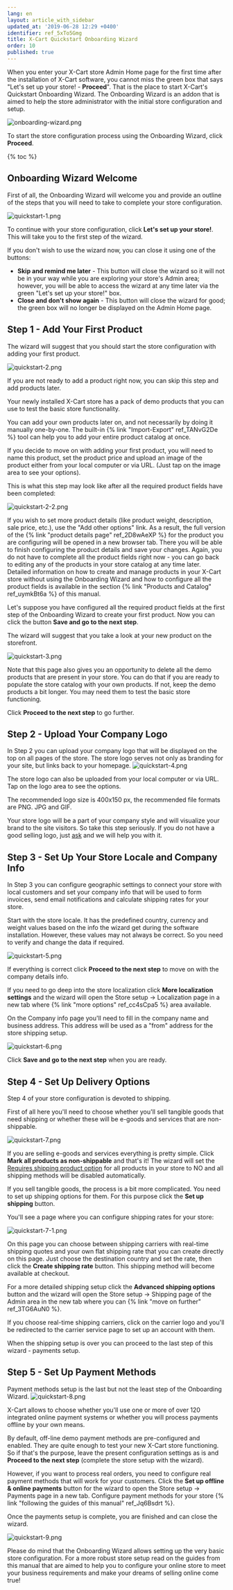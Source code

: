 ```yaml
---
lang: en
layout: article_with_sidebar
updated_at: '2019-06-28 12:29 +0400'
identifier: ref_5xTo5Gmg
title: X-Cart Quickstart Onboarding Wizard
order: 10
published: true
---
```

When you enter your X-Cart store Admin Home page for the first time after the installation of X-Cart software, you cannot miss the green box that says "Let's set up your store! - **Proceed**". That is the place to start X-Cart's Quickstart Onboarding Wizard. The Onboarding Wizard is an addon that is aimed to help the store administrator with the initial store configuration and setup.

![onboarding-wizard.png]({{site.baseurl}}/attachments/ref_5xTo5Gmg/onboarding-wizard.png)

To start the store configuration process using the Onboarding Wizard, click **Proceed**.

{% toc %}

## Onboarding Wizard Welcome

First of all, the Onboarding Wizard will welcome you and provide an outline of the steps that you will need to take to complete your store configuration.

![quickstart-1.png]({{site.baseurl}}/attachments/ref_5xTo5Gmg/quickstart-1.png)

To continue with your store configuration, click **Let's set up your store!**. This will take you to the first step of the wizard.

If you don't wish to use the wizard now, you can close it using one of the buttons: 

* **Skip and remind me later** - This button will close the wizard so it will not be in your way while you are exploring your store's Admin area; however, you will be able to access the wizard at any time later via the green "Let's set up your store!" box.
* **Close and don't show again** - This button will close the wizard for good; the green box will no longer be displayed on the Admin Home page.
 
## Step 1 - Add Your First Product

The wizard will suggest that you should start the store configuration with adding your first product. 

![quickstart-2.png]({{site.baseurl}}/attachments/ref_5xTo5Gmg/quickstart-2.png)

If you are not ready to add a product right now, you can skip this step and add products later. 

Your newly installed X-Cart store has a pack of demo products that you can use to test the basic store functionality.

You can add your own products later on, and not necessarily by doing it manually one-by-one. The built-in {% link "Import-Export" ref_TANvG2De %} tool can help you to add your entire product catalog at once.

If you decide to move on with adding your first product, you will need to name this product, set the product price and upload an image of the product either from your local computer or via URL. (Just tap on the image area to see your options). 

This is what this step may look like after all the required product fields have been completed:

![quickstart-2-2.png]({{site.baseurl}}/attachments/ref_5xTo5Gmg/quickstart-2-2.png)

If you wish to set more product details (like product weight, description, sale price, etc.), use the "Add other options" link. As a result, the full version of the {% link "product details page" ref_2D8wAeXP %} for the product you are configuring will be opened in a new browser tab. There you will be able to finish configuring the product details and save your changes. Again, you do not have to complete all the product fields right now - you can go back to editing any of the products in your store catalog at any time later. Detailed information on how to create and manage products in your X-Cart store without using the Onboarding Wizard and how to configure all the product fields is available in the section {% link "Products and Catalog" ref_uymkBt6a %} of this manual. 

Let's suppose you have configured all the required product fields at the first step of the Onboarding Wizard to create your first product. Now you can click the button **Save and go to the next step**.

The wizard will suggest that you take a look at your new product on the storefront. 

![quickstart-3.png]({{site.baseurl}}/attachments/ref_5xTo5Gmg/quickstart-3.png)

Note that this page also gives you an opportunity to delete all the demo products that are present in your store. You can do that if you are ready to populate the store catalog with your own products. If not, keep the demo products a bit longer. You may need them to test the basic store functioning.

Click **Proceed to the next step** to go further.

## Step 2 - Upload Your Company Logo

In Step 2 you can upload your company logo that will be displayed on the top on all pages of the store. The store logo serves not only as branding for your site, but links back to your homepage.
![quickstart-4.png]({{site.baseurl}}/attachments/ref_5xTo5Gmg/quickstart-4.png)

The store logo can also be uploaded from your local computer or via URL. Tap on the logo area to see the options. 

The recommended logo size is 400x150 px, the recommended file formats are PNG. JPG and GIF.

Your store logo will be a part of your company style and will visualize your brand to the site visitors. So take this step seriously. If you do not have a good selling logo, just [ask](https://www.x-cart.com/contact-us.html#design) and we will help you with it. 


## Step 3 - Set Up Your Store Locale and Company Info

In Step 3 you can configure geographic settings to connect your store with local customers and set your company info that will be used to form invoices, send email notifications and calculate shipping rates for your store.

Start with the store locale. It has the predefined country, currency and weight values based on the info the wizard get during the software installation. However, these values may not always be correct. So you need to verify and change the data if required.

![quickstart-5.png]({{site.baseurl}}/attachments/ref_5xTo5Gmg/quickstart-5.png)

If everything is correct click **Proceed to the next step** to move on with the company details info. 

If you need to go deep into the store localization click **More localization settings** and the wizard will open the Store setup -> Localization page in a new tab where {% link "more options" ref_cc4sCpa5 %} area available.

On the Company info page you'll need to fill in the company name and business address. This address will be used as a "from" address for the store shipping setup.

![quickstart-6.png]({{site.baseurl}}/attachments/ref_5xTo5Gmg/quickstart-6.png)

Click **Save and go to the next step** when you are ready.

## Step 4 - Set Up Delivery Options

Step 4 of your store configuration is devoted to shipping. 

First of all here you'll need to choose whether you'll sell tangible goods that need shipping or whether these will be e-goods and services that are non-shippable. 

![quickstart-7.png]({{site.baseurl}}/attachments/ref_5xTo5Gmg/quickstart-7.png)

If you are selling e-goods and services everything is pretty simple. Click **Mark all products as non-shippable** and that's it! The wizard will set the [Requires shipping product option](https://kb.x-cart.com/products/products/managing_products/adding_products/basic_product_setup.html#shipping) for all products in your store to NO and all shipping methods will be disabled automatically.

If you sell tangible goods, the process is a bit more complicated. You need to set up shipping options for them. For this purpose click the **Set up shipping** button.

You'll see a page where you can configure shipping rates for your store:

![quickstart-7-1.png]({{site.baseurl}}/attachments/ref_5xTo5Gmg/quickstart-7-1.png)

On this page you can choose between shipping carriers with real-time shipping quotes and your own flat shipping rate that you can create directly on this page. Just choose the destination country and set the rate, then click the **Create shipping rate** button. This shipping method will become available at checkout. 

For a more detailed shipping setup click the **Advanced shipping options** button and the wizard will open the Store setup -> Shipping page of the Admin area in the new tab where you can {% link "move on further" ref_3TG6AuN0 %}. 

If you choose real-time shipping carriers, click on the carrier logo and you'll be redirected to the carrier service page to set up an account with them. 

When the shipping setup is over you can proceed to the last step of this wizard - payments setup.

## Step 5 - Set Up Payment Methods

Payment methods setup is the last but not the least step of the Onboarding Wizard. 
![quickstart-8.png]({{site.baseurl}}/attachments/ref_5xTo5Gmg/quickstart-8.png)

X-Cart allows to choose whether you'll use one or more of over 120 integrated online payment systems or whether you will process payments offline by your own means. 

By default, off-line demo payment methods are pre-configured and enabled. They are quite enough to test your new X-Cart store functioning. So if that's the purpose, leave the present configuration settings as is and **Proceed to the next step** (complete the store setup with the wizard).

However, if you want to process real orders, you need to configure real payment methods that will work for your customers. Click the **Set up offline & online payments** button for the wizard to open the Store setup -> Payments page in a new tab. Configure payment methods for your store {% link "following the guides of this manual" ref_Jq6Bsdrt %}. 

Once the payments setup is complete, you are finished and can close the wizard.

![quickstart-9.png]({{site.baseurl}}/attachments/ref_5xTo5Gmg/quickstart-9.png)

Please do mind that the Onboarding Wizard allows setting up the very basic store configuration. For a more robust store setup read on the guides from this manual that are aimed to help you to configure your online store to meet your business requirements and make your dreams of selling online come true!
